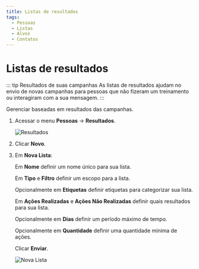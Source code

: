 ```yaml
---
title: Listas de resultados
tags:
  - Pessoas
  - Listas
  - Alvos
  - Contatos
---
```


# Listas de resultados

::: tip Resultados de suas campanhas
As listas de resultados ajudam no envio de novas campanhas para pessoas que não fizeram um treinamento ou interagiram com a sua mensagem.
:::

Gerenciar baseadas em resultados das campanhas.

1. Acessar o menu **Pessoas** -> **Resultados**.

   ![Resultados](https://cdn.phishx.io/phishx-docs/images/phishx_lists_results_01.webp)

2. Clicar **Novo**.

3. Em **Nova Lista**:

   Em **Nome** definir um nome único para sua lista.

   Em **Tipo** e **Filtro** definir um escopo para a lista.

   Opcionalmente em **Etiquetas** definir etiquetas para categorizar sua lista.

   Em **Ações Realizadas** e **Ações Não Realizadas** definir quais resultados para sua lista.

   Opcionalmente em **Dias** definir um período máximo de tempo.

   Opcionalmente em **Quantidade** definir uma quantidade mínima de ações.

   Clicar **Enviar**.

   ![Nova Lista](https://cdn.phishx.io/phishx-docs/images/phishx_lists_results_02.webp)
